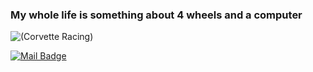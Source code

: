 ### My whole life is something about 4 wheels and a computer

![(Corvette Racing)](https://i.pinimg.com/736x/03/7a/b1/037ab13ceb7054fb7cc0510b463ebdce--corvettes-vs.jpg)

[![Mail Badge](https://img.shields.io/badge/mertkalkanci79@gmail.com-ff5050?style=for-the-badge&logo=gmail&logoColor=white&link=mailto:mertkalkanci79@gmail.com)](mailto:mertkalkanci79@gmail.com)

